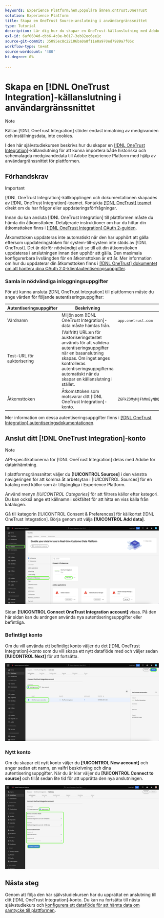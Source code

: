```yaml
---
keywords: Experience Platform;hem;populära ämnen;ontrust;OneTrust
solution: Experience Platform
title: Skapa en OneTrust Source-anslutning i användargränssnittet
type: Tutorial
description: Lär dig hur du skapar en OneTrust-källanslutning med Adobe Experience Platform-gränssnittet.
exl-id: 6af0604d-cbb6-4c8e-b017-3eb82ec6ee1c
source-git-commit: 35095ec8c22106ba0a8f11e0a970ed7989a7f06c
workflow-type: tm+mt
source-wordcount: '480'
ht-degree: 0%

---
```


# Skapa en [!DNL OneTrust Integration]-källanslutning i användargränssnittet

>[!NOTE]
>
>Källan [!DNL OneTrust Integration] stöder endast inmatning av medgivanden och inställningsdata, inte cookies.

I den här självstudiekursen beskrivs hur du skapar en [[!DNL OneTrust Integration]](https://my.onetrust.com/s/contactsupport?language=en_US)-källanslutning för att kunna importera både historiska och schemalagda medgivandedata till Adobe Experience Platform med hjälp av användargränssnittet för plattformen.

## Förhandskrav

>[!IMPORTANT]
>
>[!DNL OneTrust Integration]-källkopplingen och dokumentationen skapades av [!DNL OneTrust Integration]-teamet. Kontakta [[!DNL OneTrust] teamet](https://my.onetrust.com/s/contactsupport?language=en_US) direkt om du har frågor eller uppdateringsförfrågningar.

Innan du kan ansluta [!DNL OneTrust Integration] till plattformen måste du hämta din åtkomsttoken. Detaljerade instruktioner om hur du hittar din åtkomsttoken finns i [[!DNL OneTrust Integration] OAuth 2-guiden](https://developer.onetrust.com/docs/api-docs-v3/b3A6MjI4OTUyOTc-generate-access-token).

Åtkomsttoken uppdateras inte automatiskt när den har upphört att gälla eftersom uppdateringstoken för system-till-system inte stöds av [!DNL OneTrust]. Det är därför nödvändigt att se till att din åtkomsttoken uppdateras i anslutningen innan den upphör att gälla. Den maximala konfigurerbara livslängden för en åtkomsttoken är ett år. Mer information om hur du uppdaterar din åtkomsttoken finns i [[!DNL OneTrust] dokumentet om att hantera dina OAuth 2.0-klientautentiseringsuppgifter](https://developer.onetrust.com/docs/documentation/ZG9jOjIyODk1MTUw-managing-o-auth-2-0-client-credentials).

### Samla in nödvändiga inloggningsuppgifter

För att kunna ansluta [!DNL OneTrust Integration] till plattformen måste du ange värden för följande autentiseringsuppgifter:

| Autentiseringsuppgifter | Beskrivning | Exempel |
| --- | --- | --- |
| Värdnamn | Miljön som [!DNL OneTrust Integration]-data måste hämtas från. | `app.onetrust.com` |
| Test-URL för auktorisering | (Valfritt) URL:en för auktoriseringstestet används för att validera autentiseringsuppgifter när en basanslutning skapas. Om inget anges kontrolleras autentiseringsuppgifterna automatiskt när du skapar en källanslutning i stället. | |
| Åtkomsttoken | Åtkomsttoken som motsvarar ditt [!DNL OneTrust Integration]-konto. | `ZGFkZDMyMjFhMmEyNDQ2ZGFhNTdkZjNkZjFmM2IyOWE6QjlUSERVUTNjOFVsRmpEZTJ6Vk9oRnF3Sk8xNlNtcm4=` |

Mer information om dessa autentiseringsuppgifter finns i [[!DNL OneTrust Integration] autentiseringsdokumentationen](https://developer.onetrust.com/docs/api-docs-v3/b3A6MjI4OTUyOTc-generate-access-token).

## Anslut ditt [!DNL OneTrust Integration]-konto

>[!NOTE]
>
>API-specifikationerna för [!DNL OneTrust Integration] delas med Adobe för datainhämtning.

I plattformsgränssnittet väljer du **[!UICONTROL Sources]** i den vänstra navigeringen för att komma åt arbetsytan i [!UICONTROL Sources] för en katalog med källor som är tillgängliga i Experience Platform.

Använd menyn *[!UICONTROL Categories]* för att filtrera källor efter kategori. Du kan också ange ett källnamn i sökfältet för att hitta en viss källa från katalogen.

Gå till kategorin [!UICONTROL Consent & Preferences] för källkortet [!DNL OneTrust Integration]. Börja genom att välja **[!UICONTROL Add data]**.

![Källkatalogen för användargränssnittet i Experience Platform.](../../../../images/tutorials/create/onetrust/catalog.png)

Sidan **[!UICONTROL Connect OneTrust Integration account]** visas. På den här sidan kan du antingen använda nya autentiseringsuppgifter eller befintliga.

### Befintligt konto

Om du vill använda ett befintligt konto väljer du det [!DNL OneTrust Integration]-konto som du vill skapa ett nytt dataflöde med och väljer sedan **[!UICONTROL Next]** för att fortsätta.

![Det befintliga kontoautentiseringssteget i källarbetsflödet.](../../../../images/tutorials/create/onetrust/existing.png)

### Nytt konto

Om du skapar ett nytt konto väljer du **[!UICONTROL New account]** och anger sedan ett namn, en valfri beskrivning och dina autentiseringsuppgifter. När du är klar väljer du **[!UICONTROL Connect to source]** och tillåt sedan lite tid för att upprätta den nya anslutningen.

![Det nya kontoautentiseringssteget i källarbetsflödet.](../../../../images/tutorials/create/onetrust/new.png)

## Nästa steg

Genom att följa den här självstudiekursen har du upprättat en anslutning till ditt [!DNL OneTrust Integration]-konto. Du kan nu fortsätta till nästa självstudiekurs och [konfigurera ett dataflöde för att hämta data om samtycke till plattformen](../../dataflow/consent-and-preferences.md).
